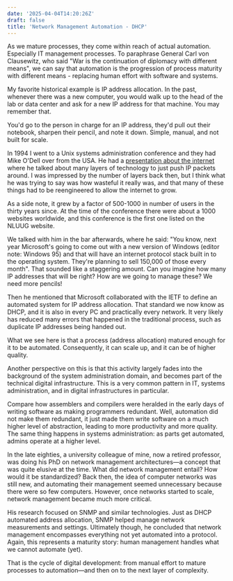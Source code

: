 ```yaml
---
date: '2025-04-04T14:20:26Z'
draft: false
title: 'Network Management Automation - DHCP'
---
```

As we mature processes, they come within reach of actual automation. Especially IT management processes. To paraphrase General Carl von Clausewitz, who said "War is the continuation of diplomacy with different means", we can say that automation is the progression of process maturity with different means - replacing human effort with software and systems.

My favorite historical example is IP address allocation. In the past, whenever there was a new computer, you would walk up to the head of the lab or data center and ask for a new IP address for that machine. You may remember that.

You'd go to the person in charge for an IP address, they'd pull out their notebook, sharpen their pencil, and note it down. Simple, manual, and not built for scale.

In 1994 I went to a Unix systems administration conference and they had Mike O'Dell over from the USA.
He had a [presentation about the internet](https://archief-website.nluug.nl/activiteiten/events/vj94/abstracts/Mike.ODell.html) where he talked about many layers of technology to just push IP packets around. I was impressed by the number of layers back then, but I think what he was trying to say was how wasteful it really was, and that many of these things had to be reengineered to allow the internet to grow.

As a side note, it grew by a factor of 500-1000 in number of users in the thirty years since. At the time of the conference there were about a 1000 websites worldwide, and this conference is the first one listed on the NLUUG website.

We talked with him in the bar afterwards, where he said: "You know, next year Microsoft's going to come out with a new version of Windows (editor note: Windows 95) and that will have an internet protocol stack built in to the operating system. They're planning to sell 150,000 of those every month". That sounded like a staggering amount.
Can you imagine how many IP addresses that will be right? How are we going to manage these? We need more pencils!

Then he mentioned that Microsoft collaborated with the IETF to define an automated system for IP address allocation. That standard we now know as DHCP, and it is also in every PC and practically every network. It very likely has reduced many errors that happened in the traditional process, such as duplicate IP addresses being handed out.

What we see here is that a process (address allocation) matured enough for it to be automated. Consequently, it can scale up, and it can be of higher quality.

Another perspective on this is that this activity largely fades into the background of the system administration domain, and becomes part of the technical digital infrastructure. This is a very common pattern in IT, systems administration, and in digital infrastructures in particular.

Compare how assemblers and compilers were heralded in the early days of writing software as making programmers redundant. Well, automation did not make them redundant, it just made them write software on a much higher level of abstraction, leading to more productivity and more quality. The same thing happens in systems administration: as parts get automated, admins operate at a higher level.

In the late eighties, a university colleague of mine, now a retired professor, was doing his PhD on network management architectures—a concept that was quite elusive at the time. What did network management entail? How would it be standardized? Back then, the idea of computer networks was still new, and automating their management seemed unnecessary because there were so few computers. However, once networks started to scale, network management became much more critical.

His research focused on SNMP and similar technologies. Just as DHCP automated address allocation, SNMP helped manage network measurements and settings. Ultimately though, he concluded that network management encompasses everything not yet automated into a protocol. Again, this represents a maturity story: human management handles what we cannot automate (yet).

That is the cycle of digital development: from manual effort to mature processes to automation—and then on to the next layer of complexity.
